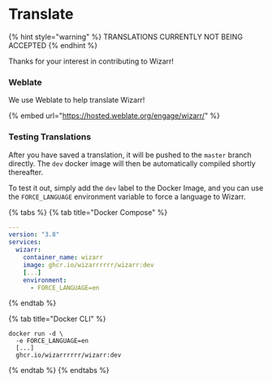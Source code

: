 # Translate

{% hint style="warning" %}
TRANSLATIONS CURRENTLY NOT BEING ACCEPTED
{% endhint %}

Thanks for your interest in contributing to Wizarr!

### Weblate

We use Weblate to help translate Wizarr!

{% embed url="https://hosted.weblate.org/engage/wizarr/" %}

### Testing Translations

After you have saved a translation, it will be pushed to the `master` branch directly. The `dev` docker image will then be automatically compiled shortly thereafter.

To test it out, simply add the `dev` label to the Docker Image, and you can use the `FORCE_LANGUAGE` environment variable to force a language to Wizarr.

{% tabs %}
{% tab title="Docker Compose" %}
```yaml
---
version: "3.8"
services:
  wizarr:
    container_name: wizarr
    image: ghcr.io/wizarrrrrr/wizarr:dev
    [...]
    environment:
      - FORCE_LANGUAGE=en
```
{% endtab %}

{% tab title="Docker CLI" %}
```
docker run -d \
  -e FORCE_LANGUAGE=en
  [...]
  ghcr.io/wizarrrrrr/wizarr:dev
```
{% endtab %}
{% endtabs %}
